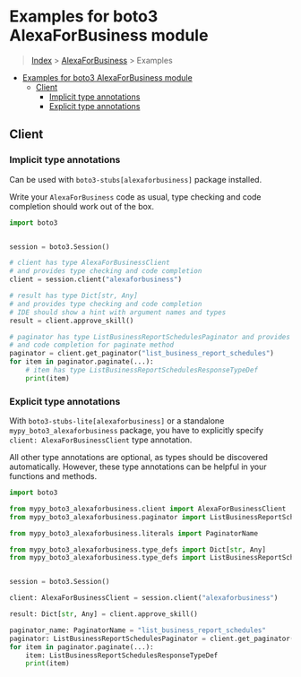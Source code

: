 <a id="examples-for-boto3-alexaforbusiness-module"></a>

# Examples for boto3 AlexaForBusiness module

> [Index](../README.md) > [AlexaForBusiness](./README.md) > Examples

- [Examples for boto3 AlexaForBusiness module](#examples-for-boto3-alexaforbusiness-module)
  - [Client](#client)
    - [Implicit type annotations](#implicit-type-annotations)
    - [Explicit type annotations](#explicit-type-annotations)

<a id="client"></a>

## Client

<a id="implicit-type-annotations"></a>

### Implicit type annotations

Can be used with `boto3-stubs[alexaforbusiness]` package installed.

Write your `AlexaForBusiness` code as usual, type checking and code completion
should work out of the box.

```python
import boto3


session = boto3.Session()

# client has type AlexaForBusinessClient
# and provides type checking and code completion
client = session.client("alexaforbusiness")

# result has type Dict[str, Any]
# and provides type checking and code completion
# IDE should show a hint with argument names and types
result = client.approve_skill()

# paginator has type ListBusinessReportSchedulesPaginator and provides type checking
# and code completion for paginate method
paginator = client.get_paginator("list_business_report_schedules")
for item in paginator.paginate(...):
    # item has type ListBusinessReportSchedulesResponseTypeDef
    print(item)
```

<a id="explicit-type-annotations"></a>

### Explicit type annotations

With `boto3-stubs-lite[alexaforbusiness]` or a standalone
`mypy_boto3_alexaforbusiness` package, you have to explicitly specify
`client: AlexaForBusinessClient` type annotation.

All other type annotations are optional, as types should be discovered
automatically. However, these type annotations can be helpful in your functions
and methods.

```python
import boto3

from mypy_boto3_alexaforbusiness.client import AlexaForBusinessClient
from mypy_boto3_alexaforbusiness.paginator import ListBusinessReportSchedulesPaginator

from mypy_boto3_alexaforbusiness.literals import PaginatorName

from mypy_boto3_alexaforbusiness.type_defs import Dict[str, Any]
from mypy_boto3_alexaforbusiness.type_defs import ListBusinessReportSchedulesResponseTypeDef


session = boto3.Session()

client: AlexaForBusinessClient = session.client("alexaforbusiness")

result: Dict[str, Any] = client.approve_skill()

paginator_name: PaginatorName = "list_business_report_schedules"
paginator: ListBusinessReportSchedulesPaginator = client.get_paginator(paginator_name)
for item in paginator.paginate(...):
    item: ListBusinessReportSchedulesResponseTypeDef
    print(item)
```
